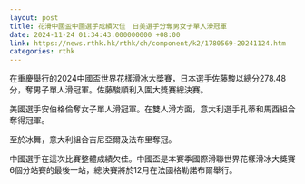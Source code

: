 ```yaml
---
layout: post
title: 花滑中國盃中國選手成績欠佳　日美選手分奪男女子單人滑冠軍
date: 2024-11-24 01:34:43.000000000 +08:00
link: https://news.rthk.hk/rthk/ch/component/k2/1780569-20241124.htm
categories: rthk
---
```


在重慶舉行的2024中國盃世界花樣滑冰大獎賽，日本選手佐藤駿以總分278.48分，奪男子單人滑冠軍。佐藤駿順利入圍大獎賽總決賽。

美國選手安伯格倫奪女子單人滑冠軍。在雙人滑方面，意大利選手孔蒂和馬西組合奪得冠軍。

至於冰舞，意大利組合吉尼亞爾及法布里奪冠。

中國選手在這次比賽整體成績欠佳。中國盃是本賽季國際滑聯世界花樣滑冰大獎賽6個分站賽的最後一站，總決賽將於12月在法國格勒諾布爾舉行。
